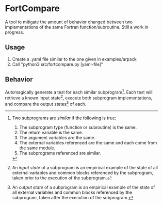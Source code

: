 # FortCompare
A tool to mitigate the amount of behavior changed between two implementations of the same Fortran function/subroutine.
Still a work in progress.

## Usage
1. Create a .yaml file similar to the one given in examples/arpack
2. Call "python3 src/fortcompare.py [yaml-file]"

## Behavior
Automagically generate a test for each similar subprogram[^1]. Each test will retrieve a known input state[^2], execute both subprogram implementations,
and compare the output states[^3] of each.

[^1]: Two subprograms are *similar* if the following is true:
    1. The subprogram type (function or subroutine) is the same.
    2. The return variable is the same.
    3. The argument variables are the same.
    4. The external variables referenced are the same and each come from the same module.
    5. The subprograms referenced are similar.

[^2]: An *input state* of a subprogram is an empirical example of the state of all external variables and common blocks referenced by the subprogram, taken prior to
    the execution of the subprogram.

[^3]: An *output state* of a subprogram is an empirical example of the state of all external variables and common blocks referenced by the subprogram, taken after
    the execution of the subprogram.